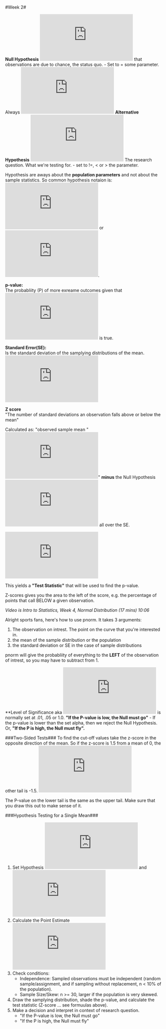 #Week 2#

**Null Hypothesis** ![formula](http://latex.codecogs.com/gif.latex?H_%7B0%7D "H\_{0}") that observations are due to chance, the status quo.
    - Set to = some parameter.   Always ![formula](http://latex.codecogs.com/gif.latex?%5Cmu%20NOT%20%5Cbar%7Bx%7D "\\mu NOT \\bar{x}")
**Alternative Hypothesis** ![formula](http://latex.codecogs.com/gif.latex?H_%7BA%7D "H\_{A}") The research question.  What we're testing for.
    - set to !=, < or > the parameter.

Hypothesis are aways about the **population parameters** and not about the sample statistics.  So common hypothesis notaion is: ![formula](http://latex.codecogs.com/gif.latex?%5Cmu "\\mu") or ![formula](http://latex.codecogs.com/gif.latex?%5Csigma "\\sigma").

**p-value:**    
The probabliity (P) of more exreame outcomes given that ![formula](http://latex.codecogs.com/gif.latex?H_%7B0%7D "H\_{0}") is true.

**Standard Error(SE):**  
Is the standard deviation of the samplying distributions of the mean. 
![formula](http://latex.codecogs.com/gif.latex?SE%20%3D%20%5Cfrac%7Bs%7D%20%7B%5Csqrt%7Bn%7D%7D "SE = \\frac{s} {\\sqrt{n}}")   




**Z score**   
"The number of standard deviations an observation falls above or below the mean"

Calculated as: "observed sample mean "![formula](http://latex.codecogs.com/gif.latex?%5Cbar%7Bx%7D "\\bar{x}")" **minus** the Null Hypothesis ![formula](http://latex.codecogs.com/gif.latex?H_%7B0%7D "H\_{0}") all over the SE.
    
![formula](http://latex.codecogs.com/gif.latex?z-score%20%3D%20%5Cfrac%7B%5Cbar%7Bx%7D%20-%20%7BH_0%7D%7D%20%7BSE%7D "z-score = \\frac{\\bar{x} - {H\_0}} {SE}")
 
 This yields a **"Test Statistic"** that will be used to find the p-value.

 Z-scores gives you the area to the left of the score, e.g. the percentage of points that call BELOW a given observation.

*Video is Intro to Statistics, Week 4, Normal Distribution (17 mins) 10:06*

Alright sports fans, here's how to use pnorm.  It takes 3 arguments:   
1. The observation on intrest.  The point on the curve that you're interested in.   
2. the mean of the sample distribution or the population   
3. the standard deviation or SE in the case of sample distributions

pnorm will give the probabliity of everything to the **LEFT** of the observation of intrest, so you may have to subtract from 1.  

**Level of Significance aka ![formula](http://latex.codecogs.com/gif.latex?%5Calpha "\\alpha") is normally set at .01, .05 or 1.0.
**"If the P-value is low, the Null must go"** - If the p-value is lower than the set alpha, then we reject the Null Hypothesis.  Or, **"If the P is high, the Null must fly".**

###Two-Sided Tests###
To find the cut-off values take the z-score in the opposite direction of the mean.  So if the z-score is 1.5 from a mean of 0, the other tail is -1.5.
![formula](http://latex.codecogs.com/gif.latex?P%28%5Cbar%7Bx%7D%29%3E1.5%20OR%20%3C1.5%20%7C%20H%5C_0%20%3A%20%5Cmu%20%3D%200 "P(\\bar{x})>1.5 OR <1.5 | H\\\_0 : \\mu = 0")

The P-value on the lower tail is the same as the upper tail.  Make sure that you draw this out to make sense of it.

###Hypothesis Testing for a Single Mean###

1.  Set Hypothesis ![formula](http://latex.codecogs.com/gif.latex?H_0 "H\_0") and ![formula](http://latex.codecogs.com/gif.latex?H_A "H\_A")
2.  Calculate the Point Estimate ![formula](http://latex.codecogs.com/gif.latex?%5Cbar%7Bx%7D "\\bar{x}")
3.  Check conditions:
     - Independence: Sampled observations must be independent (random sample/assignment, and if sampling without replacement, n < 10% of the population).
     - Sample Size/Skew:  n >= 30, larger if the population is very skewed.
4. Draw the samplying distribution, shade the p-value, and calculate the test statistic (Z-score ... see formuulas above).
5. Make a decision and interpret in context of research question.
     - "If the P-value is low, the Null must go"
     -  "If the P is high, the Null must fly"



